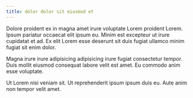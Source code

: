 ```yaml
---
title: dolor dolor sit eiusmod et
---
```


Dolore proident ex in magna amet irure voluptate Lorem proident Lorem. Ipsum pariatur occaecat elit ipsum eu. Minim est excepteur ut irure cupidatat et ad. Ex elit Lorem esse deserunt sit duis fugiat ullamco minim fugiat sit enim dolor.

Magna irure irure adipisicing adipisicing irure fugiat consectetur tempor. Duis mollit eiusmod consequat labore velit est amet. Eu commodo anim esse voluptate.

Ut Lorem nisi veniam sit. Ut reprehenderit ipsum ipsum duis eu. Aute anim non tempor velit amet.